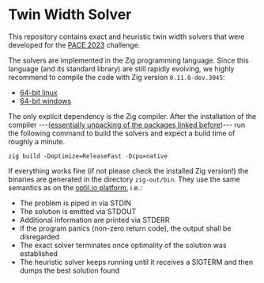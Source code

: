 # Twin Width Solver

This repository contains exact and heuristic twin width solvers that were developed for the [PACE 2023](https://pacechallenge.org/2023/) challenge.

The solvers are implemented in the Zig programming language. Since this language (and its standard library) are still rapidly evolving, we highly recommend to compile the code with Zig version `0.11.0-dev.3045`:

- [64-bit linux](https://ziglang.org/builds/zig-linux-x86_64-0.11.0-dev.3045+526065723.tar.xz)
- [64-bit windows](https://ziglang.org/builds/zig-windows-x86_64-0.11.0-dev.3045+526065723.zip)

The only explicit dependency is the Zig compiler.
After the installation of the compiler ---([essentially unpacking of the packages linked before](https://ziglang.org/learn/getting-started/#installing-zig))--- run the following command to build the solvers and expect a build time of roughly a minute.

```
zig build -Doptimize=ReleaseFast -Dcpu=native
```

If everything works fine (if not please check the installed Zig version!) the binaries are generated in the directory `zig-out/bin`.
They use the same semantics as on the [optil.io platform](https://www.optil.io/optilion/problem/3205), i.e.:

- The problem is piped in via STDIN
- The solution is emitted via STDOUT
- Additional information are printed via STDERR
- If the program panics (non-zero return code), the output shall be disregarded
- The exact solver terminates once optimality of the solution was established
- The heuristic solver keeps running until it receives a SIGTERM and then dumps the best solution found
